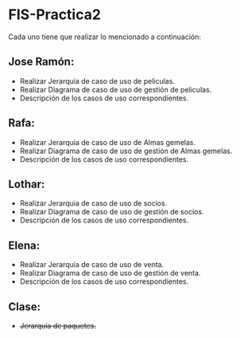 FIS-Practica2
=============

Cada uno tiene que realizar lo mencionado a continuación:

Jose Ramón:
-----------
* Realizar Jerarquia de caso de uso de peliculas.
* Realizar Diagrama de caso de uso de gestión de peliculas.
* Descripción de los casos de uso correspondientes.

Rafa:
-----------
* Realizar Jerarquia de caso de uso de Almas gemelas.
* Realizar Diagrama de caso de uso de gestión de Almas gemelas.
* Descripción de los casos de uso correspondientes.

Lothar:
-----------
* Realizar Jerarquia de caso de uso de socios.
* Realizar Diagrama de caso de uso de gestión de socios.
* Descripción de los casos de uso correspondientes.

Elena:
-----------
* Realizar Jerarquia de caso de uso de venta.
* Realizar Diagrama de caso de uso de gestión de venta.
* Descripción de los casos de uso correspondientes.

Clase:
------
* ~~Jerarquia de paquetes.~~
